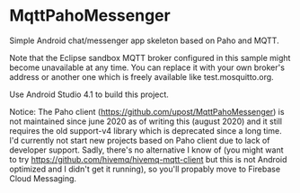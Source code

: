 # MqttPahoMessenger
Simple Android chat/messenger app skeleton based on Paho and MQTT.

Note that the Eclipse sandbox MQTT broker configured in this sample might become unavailable at any time.
You can replace it with your own broker's address or another one which is freely available like test.mosquitto.org.

Use Android Studio 4.1 to build this project.

Notice: The Paho client (https://github.com/upost/MqttPahoMessenger) is not maintained since june 2020 as 
of writing this (august 2020) and it still requires the old support-v4
library which is deprecated since a long time. I'd currently not start new projects based on Paho client due 
to lack of developer support. Sadly, there's no alternative I know of (you might want to try https://github.com/hivemq/hivemq-mqtt-client 
but this is not Android optimized and I didn't get it running), so you'll propably move to Firebase Cloud Messaging.